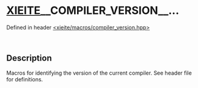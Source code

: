 # [XIEITE](../../macros.md)\_\_COMPILER\_VERSION\_\_...
Defined in header [<xieite/macros/compiler_version.hpp>](../../include/xieite/macros/compiler_version.hpp)

&nbsp;

## Description
Macros for identifying the version of the current compiler. See header file for definitions.
